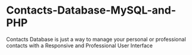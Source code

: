 # Contacts-Database-MySQL-and-PHP
Contacts Database is just a way to manage your personal or professional contacts with a Responsive and Professional User Interface
